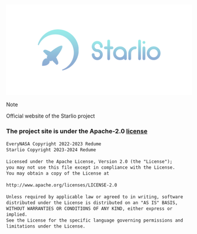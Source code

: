 <p align="center"><img src="/assets/banner.png" alt="Banner starlio"></p>

> [!NOTE]
> Official website of the Starlio project

### The project site is under the Apache-2.0 [license](NOTICE)
```
EveryNASA Copyright 2022-2023 Redume
Starlio Copyright 2023-2024 Redume

Licensed under the Apache License, Version 2.0 (the "License");
you may not use this file except in compliance with the License.
You may obtain a copy of the License at

http://www.apache.org/licenses/LICENSE-2.0

Unless required by applicable law or agreed to in writing, software
distributed under the License is distributed on an "AS IS" BASIS,
WITHOUT WARRANTIES OR CONDITIONS OF ANY KIND, either express or implied.
See the License for the specific language governing permissions and
limitations under the License.
```
